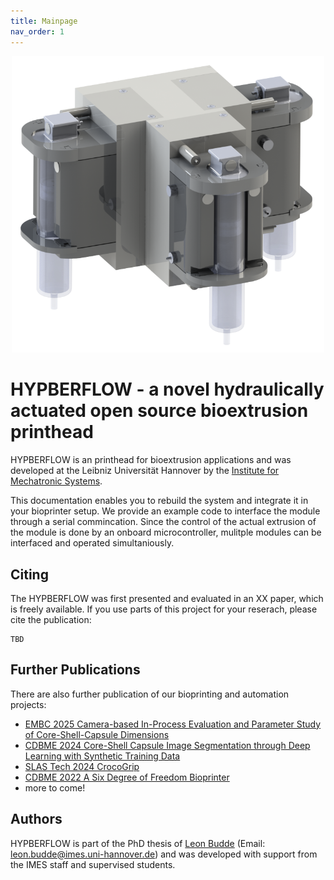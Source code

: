 ```yaml
---
title: Mainpage
nav_order: 1
---
```


<p align="center">
  <img src="Abbildungen/Print_Head.png" width=500>
</p>

# HYPBERFLOW - a novel hydraulically actuated open source bioextrusion printhead

HYPBERFLOW is an printhead for bioextrusion applications and was developed at the Leibniz Universität Hannover by the [Institute for Mechatronic Systems](https://www.imes.uni-hannover.de/en/). 

This documentation enables you to rebuild the system and integrate it in your bioprinter setup. We provide an example code to interface the module through a serial commincation. Since the control of the actual extrusion of the module is done by an onboard microcontroller, mulitple modules can be interfaced and operated simultaniously. 

## Citing

The HYPBERFLOW was first presented and evaluated in an XX paper, which is freely available. If you use parts of this project for your reserach, please cite the publication:
```
TBD
```

## Further Publications

There are also further publication of our bioprinting and automation projects:
- [EMBC 2025 Camera-based In-Process Evaluation and Parameter Study of Core-Shell-Capsule Dimensions]()
- [CDBME 2024 Core-Shell Capsule Image Segmentation through Deep Learning with Synthetic Training Data](https://doi.org/10.1515/cdbme-2024-2030)
- [SLAS Tech 2024 CrocoGrip](https://doi.org/10.1016/j.slast.2024.100148)
- [CDBME 2022 A Six Degree of Freedom Bioprinter](https://www.degruyter.com/document/doi/10.1515/cdbme-2022-1036/html)
- more to come!

## Authors

HYPBERFLOW is part of the PhD thesis of [Leon Budde](https://www.imes.uni-hannover.de/en/institut/team/m-sc-leon-budde)
(Email: <leon.budde@imes.uni-hannover.de>) and was developed with support from the IMES staff and supervised students.
